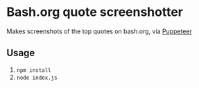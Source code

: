 # Bash.org quote screenshotter

Makes screenshots of the top quotes on bash.org, via [Puppeteer](https://github.com/GoogleChrome/puppeteer/)

## Usage

1. `npm install`
2. `node index.js`
